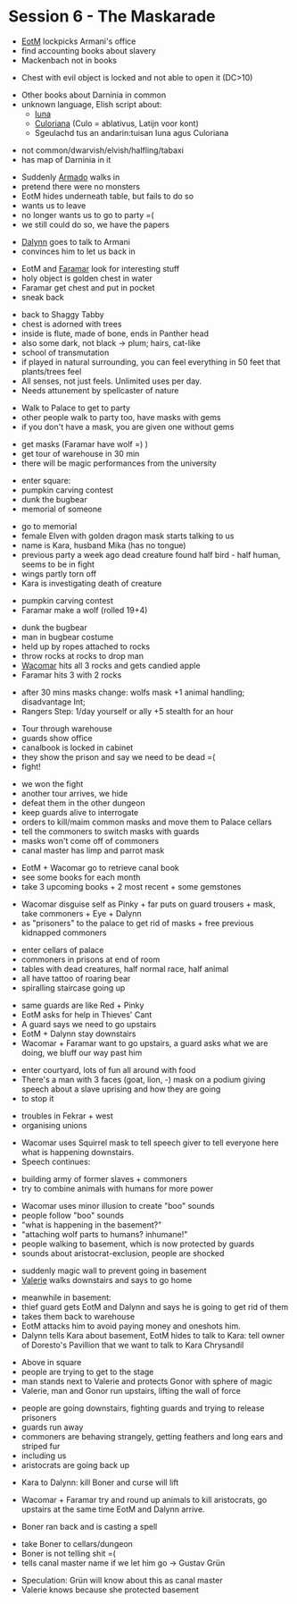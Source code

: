 # Session 6 - The Maskarade

- [EotM](https://bookstack.hemels.me/books/Darninia/page/eye-of-the-mountain) lockpicks Armani's office
- find accounting books about slavery
- Mackenbach not in books

+ Chest with evil object is locked and not able to open it (DC>10)

- Other books about Darninia in common
- unknown language, Elish script about:
    - [Iuna](https://bookstack.hemels.me/books/Darninia/page/iuna)
    - [Culoriana](https://bookstack.hemels.me/books/Darninia/page/culorianacora) (Culo = ablativus, Latijn voor kont)
    - Sgeulachd tus an andarin:tuisan Iuna agus Culoriana

+ not common/dwarvish/elvish/halfling/tabaxi
+ has map of Darninia in it

- Suddenly [Armado](https://bookstack.hemels.me/books/Darninia/page/the-voiceless#Notable%20followers) walks in
- pretend there were no monsters
- EotM hides underneath table, but fails to do so
- wants us to leave
- no longer wants us to go to party =(
- we still could do so, we have the papers

+ [Dalynn](https://bookstack.hemels.me/books/Darninia/page/dalynn-lathrana) goes to talk to Armani
+ convinces him to let us back in

- EotM and [Faramar](https://bookstack.hemels.me/books/Darninia/page/faramar-illitris) look for interesting stuff
- holy object is golden chest in water
- Faramar get chest and put in pocket
- sneak back

+ back to Shaggy Tabby
+ chest is adorned with trees
+ inside is flute, made of bone, ends in Panther head
+ also some dark, not black -> plum; hairs, cat-like
+ school of transmutation
+ if played in natural surrounding, you can feel everything in 50 feet that plants/trees feel
+ All senses, not just feels. Unlimited uses per day.
+ Needs attunement by spellcaster of nature

- Walk to Palace to get to party
- other people walk to party too, have masks with gems
- if you don't have a mask, you are given one without gems

+ get masks (Faramar have wolf =) )
+ get tour of warehouse in 30 min
+ there will be magic performances from the university

- enter square:
- pumpkin carving contest
- dunk the bugbear
- memorial of someone

+ go to memorial
+ female Elven with golden dragon mask starts talking to us
+ name is Kara, husband Mika (has no tongue)
+ previous party a week ago dead creature found half bird - half human, seems to be in fight
+ wings partly torn off
+ Kara is investigating death of creature

- pumpkin carving contest
- Faramar make a wolf (rolled 19+4)

+ dunk the bugbear
+ man in bugbear costume
+ held up by ropes attached to rocks
+ throw rocks at rocks to drop man
+ [Wacomar](https://bookstack.hemels.me/books/Darninia/page/wacomar-illitris) hits all 3 rocks and gets candied apple
+ Faramar hits 3 with 2 rocks

- after 30 mins masks change: wolfs mask +1 animal handling; disadvantage Int;
- Rangers Step: 1/day yourself or ally +5 stealth for an hour

+ Tour through warehouse
+ guards show office
+ canalbook is locked in cabinet
+ they show the prison and say we need to be dead =(
+ fight!

- we won the fight
- another tour arrives, we hide
- defeat them in the other dungeon
- keep guards alive to interrogate
- orders to kill/maim common masks and move them to Palace cellars
- tell the commoners to switch masks with guards
- masks won't come off of commoners
- canal master has limp and parrot mask

+ EotM + Wacomar go to retrieve canal book
+ see some books for each month
+ take 3 upcoming books + 2 most recent + some gemstones

- Wacomar disguise self as Pinky + far puts on guard trousers + mask, take commoners + Eye + Dalynn
- as "prisoners" to the palace to get rid of masks + free previous kidnapped commoners

+ enter cellars of palace
+ commoners in prisons at end of room
+ tables with dead creatures, half normal race, half animal
+ all have tattoo of roaring bear
+ spiralling staircase going up

- same guards are like Red + Pinky
- EotM asks for help in Thieves' Cant
- A guard says we need to go upstairs
- EotM + Dalynn stay downstairs
- Wacomar + Faramar want to go upstairs, a guard asks what we are doing, we bluff our way past him

+ enter courtyard, lots of fun all around with food
+ There's a man with 3 faces (goat, lion, -) mask on a podium giving speech about a slave uprising and how they are going
+ to stop it

- troubles in Fekrar + west
- organising unions

+ Wacomar uses Squirrel mask to tell speech giver to tell everyone here what is happening downstairs.
+ Speech continues:

- building army of former slaves + commoners
- try to combine animals with humans for more power

+ Wacomar uses minor illusion to create "boo" sounds
+ people follow "boo" sounds
+ "what is happening in the basement?"
+ "attaching wolf parts to humans? inhumane!"
+ people walking to basement, which is now protected by guards
+ sounds about aristocrat-exclusion, people are shocked

- suddenly magic wall to prevent going in basement
- [Valerie](https://bookstack.hemels.me/books/Darninia/page/the-von-mackenbach-family#Valerie%20von%20Mackenbach) walks downstairs and says to go home

+ meanwhile in basement:
+ thief guard gets EotM and Dalynn and says he is going to get rid of them
+ takes them back to warehouse
+ EotM attacks him to avoid paying money and oneshots him.
+ Dalynn tells Kara about basement, EotM hides to talk to Kara: tell owner of Doresto's Pavillion that we want to talk to Kara Chrysandil

- Above in square
- people are trying to get to the stage
- man stands next to Valerie and protects Gonor with sphere of magic
- Valerie, man and Gonor run upstairs, lifting the wall of force

+ people are going downstairs, fighting guards and trying to release prisoners
+ guards run away
+ commoners are behaving strangely, getting feathers and long ears and striped fur
+ including us
+ aristocrats are going back up

- Kara to Dalynn: kill Boner and curse will lift

- Wacomar + Faramar try and round up animals to kill aristocrats, go upstairs at the same time EotM and Dalynn arrive.

- Boner ran back and is casting a spell

+ take Boner to cellars/dungeon
+ Boner is not telling shit =(
+ tells canal master name if we let him go -> Gustav Grün

- Speculation: Grün will know about this as canal master
- Valerie knows because she protected basement
